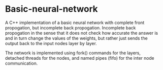 # Basic-neural-network
A C++ implementation of a basic neural network with complete front propogation, but incomplete back propogation. Incomplete back propogation in the sense that it does not check how accurate the answer is and in turn change the values of the weights, but rather just sends the output back to the input nodes layer by layer.

The network is implemented using fork() commands for the layers, detached threads for the nodes, and named pipes (fifo) for the inter node communication.
